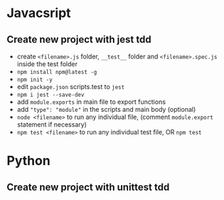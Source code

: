 # Javacsript
## Create new project with jest tdd
* create `<filename>.js` folder, `__test__` folder and `<filename>.spec.js` inside the test folder 
* `npm install npm@latest -g`
* `npm init -y`
* edit `package.json` scripts.test to `jest` 
* `npm i jest --save-dev`
* add `module.exports` in main file to export functions
* add `"type": "module"` in the scripts and main body (optional)
* `node <filename>` to run any individual file, (comment `module.export` statement if necessary)
* `npm test <filename>` to run any individual test file, OR `npm test`

# Python
## Create new project with unittest tdd